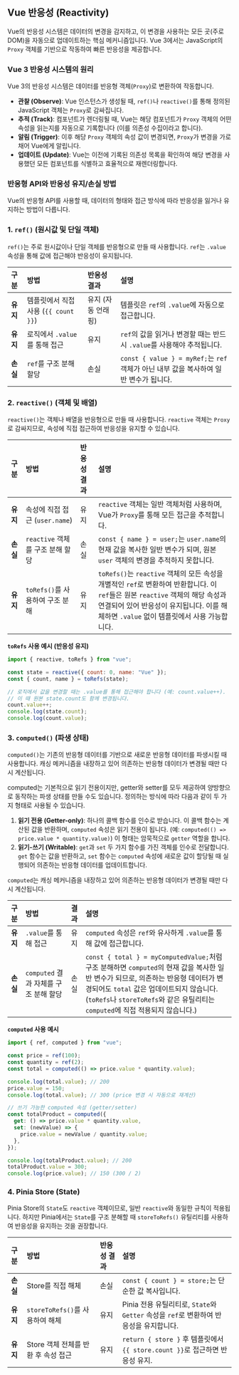 ## Vue 반응성 (Reactivity)

Vue의 반응성 시스템은 데이터의 변경을 감지하고, 이 변경을 사용하는 모든 곳(주로 DOM)을 자동으로 업데이트하는 핵심 메커니즘입니다. Vue 3에서는 JavaScript의 `Proxy` 객체를 기반으로 작동하여 빠른 반응성을 제공합니다.

### Vue 3 반응성 시스템의 원리

Vue 3의 반응성 시스템은 데이터를 반응형 객체(`Proxy`)로 변환하여 작동합니다.

- **관찰 (Observe)**: Vue 인스턴스가 생성될 때, `ref()`나 `reactive()`를 통해 정의된 JavaScript 객체는 `Proxy`로 감싸집니다.
- **추적 (Track)**: 컴포넌트가 렌더링될 때, Vue는 해당 컴포넌트가 `Proxy` 객체의 어떤 속성을 읽는지를 자동으로 기록합니다 (이를 의존성 수집이라고 합니다).
- **알림 (Trigger)**: 이후 해당 `Proxy` 객체의 속성 값이 변경되면, `Proxy`가 변경을 가로채어 Vue에게 알립니다.
- **업데이트 (Update)**: Vue는 이전에 기록된 의존성 목록을 확인하여 해당 변경을 사용했던 모든 컴포넌트를 식별하고 효율적으로 재렌더링합니다.

### 반응형 API와 반응성 유지/손실 방법

Vue의 반응형 API를 사용할 때, 데이터의 형태와 접근 방식에 따라 반응성을 잃거나 유지하는 방법이 다릅니다.

### 1. `ref()` (원시값 및 단일 객체)

`ref()`는 주로 원시값이나 단일 객체를 반응형으로 만들 때 사용합니다. `ref`는 `.value` 속성을 통해 값에 접근해야 반응성이 유지됩니다.

| 구분     | 방법                                 | 반응성 결과        | 설명                                                                                  |
| :------- | :----------------------------------- | :----------------- | :------------------------------------------------------------------------------------ |
| **유지** | 템플릿에서 직접 사용 (`{{ count }}`) | 유지 (자동 언래핑) | 템플릿은 `ref`의 `.value`에 자동으로 접근합니다.                                      |
| **유지** | 로직에서 `.value`를 통해 접근        | 유지               | `ref`의 값을 읽거나 변경할 때는 반드시 `.value`를 사용해야 추적됩니다.                |
| **손실** | `ref`를 구조 분해 할당               | 손실               | `const { value } = myRef;`는 `ref` 객체가 아닌 내부 값을 복사하여 일반 변수가 됩니다. |

### 2. `reactive()` (객체 및 배열)

`reactive()`는 객체나 배열을 반응형으로 만들 때 사용합니다. `reactive` 객체는 `Proxy`로 감싸지므로, 속성에 직접 접근하여 반응성을 유지할 수 있습니다.

| 구분     | 방법                             | 반응성 결과 | 설명                                                                                                                                                                                                                        |
| :------- | :------------------------------- | :---------- | :-------------------------------------------------------------------------------------------------------------------------------------------------------------------------------------------------------------------------- |
| **유지** | 속성에 직접 접근 (`user.name`)   | 유지        | `reactive` 객체는 일반 객체처럼 사용하며, Vue가 `Proxy`를 통해 모든 접근을 추적합니다.                                                                                                                                      |
| **손실** | `reactive` 객체를 구조 분해 할당 | 손실        | `const { name } = user;`는 `user.name`의 현재 값을 복사한 일반 변수가 되며, 원본 `user` 객체의 변경을 추적하지 못합니다.                                                                                                    |
| **유지** | `toRefs()`를 사용하여 구조 분해  | 유지        | `toRefs()`는 `reactive` 객체의 모든 속성을 개별적인 `ref`로 변환하여 반환합니다. 이 `ref`들은 원본 `reactive` 객체의 해당 속성과 연결되어 있어 반응성이 유지됩니다. 이를 해체하면 `.value` 없이 템플릿에서 사용 가능합니다. |

**`toRefs` 사용 예시 (반응성 유지)**

```javascript
import { reactive, toRefs } from "vue";

const state = reactive({ count: 0, name: "Vue" });
const { count, name } = toRefs(state);

// 로직에서 값을 변경할 때는 .value를 통해 접근해야 합니다 (예: count.value++).
// 이 때 원본 state.count도 함께 변경됩니다.
count.value++;
console.log(state.count);
console.log(count.value);
```

### 3. `computed()` (파생 상태)

`computed()`는 기존의 반응형 데이터를 기반으로 새로운 반응형 데이터를 파생시킬 때 사용합니다. 캐싱 메커니즘을 내장하고 있어 의존하는 반응형 데이터가 변경될 때만 다시 계산됩니다.

computed는 기본적으로 읽기 전용이지만, getter와 setter를 모두 제공하여 양방향으로 동작하는 파생 상태를 만들 수도 있습니다. 정의하는 방식에 따라 다음과 같이 두 가지 형태로 사용될 수 있습니다.

1.  **읽기 전용 (Getter-only)**: 하나의 콜백 함수를 인수로 받습니다. 이 콜백 함수는 계산된 값을 반환하며, `computed` 속성은 읽기 전용이 됩니다. (예: `computed(() => price.value * quantity.value)`) 이 형태는 암묵적으로 `getter` 역할을 합니다.
2.  **읽기-쓰기 (Writable)**: `get`과 `set` 두 가지 함수를 가진 객체를 인수로 전달합니다. `get` 함수는 값을 반환하고, `set` 함수는 `computed` 속성에 새로운 값이 할당될 때 실행되어 의존하는 반응형 데이터를 업데이트합니다.

`computed`는 캐싱 메커니즘을 내장하고 있어 의존하는 반응형 데이터가 변경될 때만 다시 계산됩니다.

| 구분     | 방법                                  | 결과 | 설명                                                                                                                                                                                                                                                               |
| :------- | :------------------------------------ | :--- | :----------------------------------------------------------------------------------------------------------------------------------------------------------------------------------------------------------------------------------------------------------------- |
| **유지** | `.value`를 통해 접근                  | 유지 | `computed` 속성은 `ref`와 유사하게 `.value`를 통해 값에 접근합니다.                                                                                                                                                                                                |
| **손실** | `computed` 결과 자체를 구조 분해 할당 | 손실 | `const { total } = myComputedValue;`처럼 구조 분해하면 `computed`의 현재 값을 복사한 일반 변수가 되므로, 의존하는 반응형 데이터가 변경되어도 `total` 값은 업데이트되지 않습니다. (`toRefs`나 `storeToRefs`와 같은 유틸리티는 `computed`에 직접 적용되지 않습니다.) |

**`computed` 사용 예시**

```javascript
import { ref, computed } from "vue";

const price = ref(100);
const quantity = ref(2);
const total = computed(() => price.value * quantity.value);

console.log(total.value); // 200
price.value = 150;
console.log(total.value); // 300 (price 변경 시 자동으로 재계산)

// 쓰기 가능한 computed 속성 (getter/setter)
const totalProduct = computed({
  get: () => price.value * quantity.value,
  set: (newValue) => {
    price.value = newValue / quantity.value;
  },
});

console.log(totalProduct.value); // 200
totalProduct.value = 300;
console.log(price.value); // 150 (300 / 2)
```

### 4. Pinia Store (State)

Pinia Store의 `State`도 `reactive` 객체이므로, 일반 `reactive`와 동일한 규칙이 적용됩니다. 하지만 Pinia에서는 `State`를 구조 분해할 때 `storeToRefs()` 유틸리티를 사용하여 반응성을 유지하는 것을 권장합니다.

| 구분     | 방법                                | 반응성 결과 | 설명                                                                                   |
| :------- | :---------------------------------- | :---------- | :------------------------------------------------------------------------------------- |
| **손실** | Store를 직접 해체                   | 손실        | `const { count } = store;`는 단순한 값 복사입니다.                                     |
| **유지** | `storeToRefs()`를 사용하여 해체     | 유지        | Pinia 전용 유틸리티로, `State`와 `Getter` 속성을 `ref`로 변환하여 반응성을 유지합니다. |
| **유지** | Store 객체 전체를 반환 후 속성 접근 | 유지        | `return { store }` 후 템플릿에서 `{{ store.count }}`로 접근하면 반응성 유지.           |
